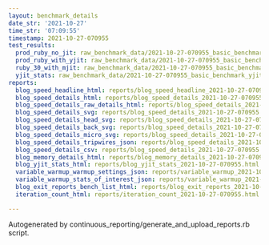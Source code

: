 ```yaml
---
layout: benchmark_details
date_str: '2021-10-27'
time_str: '07:09:55'
timestamp: 2021-10-27-070955
test_results:
  prod_ruby_no_jit: raw_benchmark_data/2021-10-27-070955_basic_benchmark_prod_ruby_no_jit.json
  prod_ruby_with_yjit: raw_benchmark_data/2021-10-27-070955_basic_benchmark_prod_ruby_with_yjit.json
  ruby_30_with_mjit: raw_benchmark_data/2021-10-27-070955_basic_benchmark_ruby_30_with_mjit.json
  yjit_stats: raw_benchmark_data/2021-10-27-070955_basic_benchmark_yjit_stats.json
reports:
  blog_speed_headline_html: reports/blog_speed_headline_2021-10-27-070955.html
  blog_speed_details_html: reports/blog_speed_details_2021-10-27-070955.html
  blog_speed_details_raw_details_html: reports/blog_speed_details_2021-10-27-070955.raw_details.html
  blog_speed_details_svg: reports/blog_speed_details_2021-10-27-070955.svg
  blog_speed_details_head_svg: reports/blog_speed_details_2021-10-27-070955.head.svg
  blog_speed_details_back_svg: reports/blog_speed_details_2021-10-27-070955.back.svg
  blog_speed_details_micro_svg: reports/blog_speed_details_2021-10-27-070955.micro.svg
  blog_speed_details_tripwires_json: reports/blog_speed_details_2021-10-27-070955.tripwires.json
  blog_speed_details_csv: reports/blog_speed_details_2021-10-27-070955.csv
  blog_memory_details_html: reports/blog_memory_details_2021-10-27-070955.html
  blog_yjit_stats_html: reports/blog_yjit_stats_2021-10-27-070955.html
  variable_warmup_warmup_settings_json: reports/variable_warmup_2021-10-27-070955.warmup_settings.json
  variable_warmup_stats_of_interest_json: reports/variable_warmup_2021-10-27-070955.stats_of_interest.json
  blog_exit_reports_bench_list_html: reports/blog_exit_reports_2021-10-27-070955.bench_list.html
  iteration_count_html: reports/iteration_count_2021-10-27-070955.html

---
```

Autogenerated by continuous_reporting/generate_and_upload_reports.rb script.
